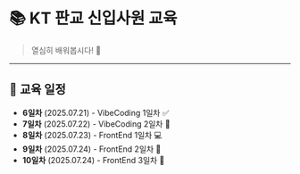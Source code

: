 # 📚 KT 판교 신입사원 교육

> 열심히 배워봅시다! 💪

---


## 📅 교육 일정

- **6일차**    (2025.07.21) - VibeCoding 1일차 ✅
- **7일차**    (2025.07.22) - VibeCoding 2일차 🚀
- **8일차**    (2025.07.23) - FrontEnd   1일차 💻
- **9일차**    (2025.07.24) - FrontEnd   2일차 📌
- **10일차** (2025.07.24) - FrontEnd   3일차 📝
